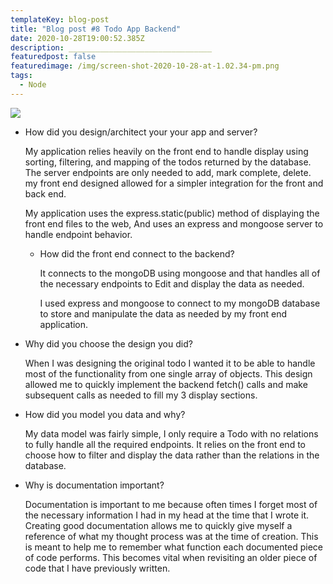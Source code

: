 ```yaml
---
templateKey: blog-post
title: "Blog post #8 Todo App Backend"
date: 2020-10-28T19:00:52.385Z
description: ________________________________
featuredpost: false
featuredimage: /img/screen-shot-2020-10-28-at-1.02.34-pm.png
tags:
  - Node
---
```

![](/img/screen-shot-2020-10-28-at-1.02.34-pm.png)



* How did you design/architect your your app and server?

  My application relies heavily on the front end to handle display using sorting, filtering, and mapping of the todos returned by the database. The server endpoints are only needed to add, mark complete, delete. my front end designed allowed for a simpler integration for the front and back end.

  My application uses the express.static(public) method of displaying the front end files to the web, And uses an express and mongoose server to handle endpoint behavior.

  * How did the front end connect to the backend?

    It connects to the mongoDB using mongoose and that handles all of the necessary endpoints to Edit and display the data as needed.

    I used express and mongoose to connect to my mongoDB database to store and manipulate the data as needed by my front end application.
* Why did you choose the design you did?

  When I was designing the original todo I wanted it to be able to handle most of the functionality from one single array of objects. This design allowed me to quickly implement the backend fetch() calls and make subsequent calls as needed to fill my 3 display sections.
* How did you model you data and why?

  My data model was fairly simple, I only require a Todo with no relations to fully handle all the required endpoints. It relies on the front end to choose how to filter and display the data rather than the relations in the database.
* Why is documentation important?

  Documentation is important to me because often times I forget most of the necessary information I had in my head at the time that I wrote it. Creating good documentation allows me to quickly give myself a reference of what my thought process was at the time of creation. This is meant to help me to remember what function each documented piece of code performs. This becomes vital when revisiting an older piece of code that I have previously written.